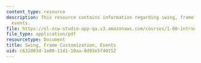 ```yaml
---
content_type: resource
description: This resource contains information regarding swing, frame customization,
  events.
file: https://ol-ocw-studio-app-qa.s3.amazonaws.com/courses/1-00-introduction-to-computers-and-engineering-problem-solving-spring-2012/c632003d1e0011d110aa8d93e5f40152_MIT1_00S12_REC_7.pdf
file_type: application/pdf
resourcetype: Document
title: Swing, Frame Customization, Events
uid: c632003d-1e00-11d1-10aa-8d93e5f40152
---
```

